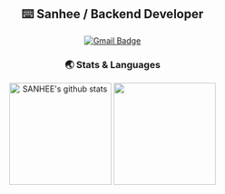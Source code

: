 <div align="center">
  
## ⌨️ Sanhee / Backend Developer
[![Gmail Badge](https://img.shields.io/badge/Gmail-d14836?style=flat-square&logo=Gmail&logoColor=white&link=mailto:sanhee.dev@gmail.com)](mailto:sanhee.dev@gmail.com)

### 🌏 Stats & Languages
<a href="https://github.com/sanheekim"><img align="center" style="height:180px" src="https://github-readme-stats.vercel.app/api?username=sanheekim&show_icons=true&include_all_commits=true&theme=graywhite&hide_border=true" alt="SANHEE's github stats" /></a>
<a href="https://github.com/sanheekim"><img align="center" style="height:180px" src="https://github-readme-stats.vercel.app/api/top-langs/?username=sanheekim&layout=compact&theme=graywhite&hide_border=true" /></a> 
  
</div>

